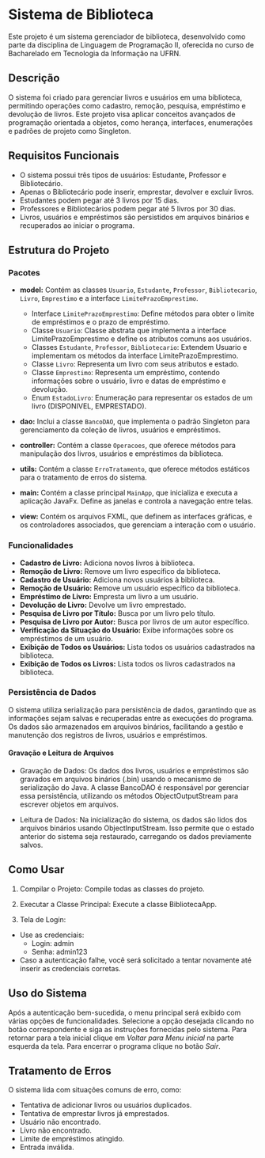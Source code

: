# Sistema de Biblioteca

Este projeto é um sistema gerenciador de biblioteca, desenvolvido como parte da disciplina de Linguagem de Programação II, oferecida no curso de Bacharelado em Tecnologia da Informação na UFRN.

## Descrição
O sistema foi criado para gerenciar livros e usuários em uma biblioteca, permitindo operações como cadastro, remoção, pesquisa, empréstimo e devolução de livros. Este projeto visa aplicar conceitos avançados de programação orientada a objetos, como herança, interfaces, enumerações e padrões de projeto como Singleton.

## Requisitos Funcionais
- O sistema possui três tipos de usuários: Estudante, Professor e Bibliotecário.
- Apenas o Bibliotecário pode inserir, emprestar, devolver e excluir livros.
- Estudantes podem pegar até 3 livros por 15 dias.
- Professores e Bibliotecários podem pegar até 5 livros por 30 dias.
- Livros, usuários e empréstimos são persistidos em arquivos binários e recuperados ao iniciar o programa.
  
## Estrutura do Projeto
### Pacotes

- **model:** Contém as classes `Usuario`, `Estudante`, `Professor`, `Bibliotecario`, `Livro`, `Emprestimo` e a interface `LimitePrazoEmprestimo`.
    - Interface `LimitePrazoEmprestimo`: Define métodos para obter o limite de empréstimos e o prazo de empréstimo.
    - Classe `Usuario`: Classe abstrata que implementa a interface LimitePrazoEmprestimo e define os atributos comuns aos usuários.
    - Classes `Estudante`, `Professor`, `Bibliotecario`: Extendem Usuario e implementam os métodos da interface LimitePrazoEmprestimo.
    - Classe `Livro`: Representa um livro com seus atributos e estado.
    - Classe `Emprestimo`: Representa um empréstimo, contendo informações sobre o usuário, livro e datas de empréstimo e devolução.
    - Enum `EstadoLivro`: Enumeração para representar os estados de um livro (DISPONIVEL, EMPRESTADO).
  
- **dao:** Inclui a classe `BancoDAO`, que implementa o padrão Singleton para gerenciamento da coleção de livros, usuários e empréstimos.
- **controller:** Contém a classe `Operacoes`, que oferece métodos para manipulação dos livros, usuários e empréstimos da biblioteca.
- **utils:** Contém a classe `ErroTratamento`, que oferece métodos estáticos para o tratamento de erros do sistema.
- **main:** Contém a classe principal `MainApp`, que inicializa e executa a aplicação JavaFx. Define as janelas e controla a navegação entre telas.
- **view:** Contém os arquivos FXML, que definem as interfaces gráficas, e os controladores associados, que gerenciam a interação com o usuário.

### Funcionalidades
- **Cadastro de Livro:** Adiciona novos livros à biblioteca.
- **Remoção de Livro:** Remove um livro específico da biblioteca.
- **Cadastro de Usuário:** Adiciona novos usuários à biblioteca.
- **Remoção de Usuário:** Remove um usuário específico da biblioteca.
- **Empréstimo de Livro:** Empresta um livro a um usuário.
- **Devolução de Livro:** Devolve um livro emprestado.
- **Pesquisa de Livro por Título:** Busca por um livro pelo título.
- **Pesquisa de Livro por Autor:** Busca por livros de um autor específico.
- **Verificação da Situação do Usuário:** Exibe informações sobre os empréstimos de um usuário.
- **Exibição de Todos os Usuários:** Lista todos os usuários cadastrados na biblioteca.
- **Exibição de Todos os Livros:** Lista todos os livros cadastrados na biblioteca.


### Persistência de Dados
O sistema utiliza serialização para persistência de dados, garantindo que as informações sejam salvas e recuperadas entre as execuções do programa. Os dados são armazenados em arquivos binários, facilitando a gestão e manutenção dos registros de livros, usuários e empréstimos.

#### Gravação e Leitura de Arquivos
- Gravação de Dados:
Os dados dos livros, usuários e empréstimos são gravados em arquivos binários (.bin) usando o mecanismo de serialização do Java. A classe BancoDAO é responsável por gerenciar essa persistência, utilizando os métodos ObjectOutputStream para escrever objetos em arquivos.

- Leitura de Dados:
Na inicialização do sistema, os dados são lidos dos arquivos binários usando ObjectInputStream. Isso permite que o estado anterior do sistema seja restaurado, carregando os dados previamente salvos.

## Como Usar
1. Compilar o Projeto: Compile todas as classes do projeto.

2. Executar a Classe Principal: Execute a classe BibliotecaApp.

3. Tela de Login:

- Use as credenciais:
  - Login: admin
  - Senha: admin123
- Caso a autenticação falhe, você será solicitado a tentar novamente até inserir as credenciais corretas.

## Uso do Sistema
Após a autenticação bem-sucedida, o menu principal será exibido com várias opções de funcionalidades. Selecione a opção desejada clicando no botão correspondente e siga as instruções fornecidas pelo sistema.
Para retornar para a tela inicial clique em _Voltar para Menu inicial_ na parte esquerda da tela. 
Para encerrar o programa clique no botão _Sair_.

## Tratamento de Erros
O sistema lida com situações comuns de erro, como:

- Tentativa de adicionar livros ou usuários duplicados.
- Tentativa de emprestar livros já emprestados.
- Usuário não encontrado.
- Livro não encontrado.
- Limite de empréstimos atingido.
- Entrada inválida.

